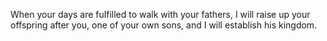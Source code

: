 When your days are fulfilled to walk with your fathers, I will raise up your offspring after you, one of your own sons, and I will establish his kingdom.
